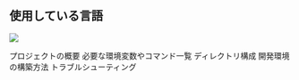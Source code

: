 <h2>使用している言語</h2>
<img src="https://img.shields.io/badge/-nodedotjs-#5FA04E.svg">

プロジェクトの概要
必要な環境変数やコマンド一覧
ディレクトリ構成
開発環境の構築方法
トラブルシューティング
